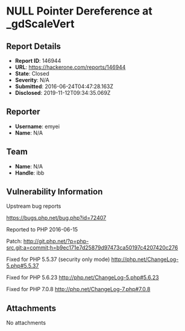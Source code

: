 # NULL Pointer Dereference at _gdScaleVert

## Report Details
- **Report ID**: 146944
- **URL**: https://hackerone.com/reports/146944
- **State**: Closed
- **Severity**: N/A
- **Submitted**: 2016-06-24T04:47:28.163Z
- **Disclosed**: 2019-11-12T09:34:35.069Z

## Reporter
- **Username**: emyei
- **Name**: N/A

## Team
- **Name**: N/A
- **Handle**: ibb

## Vulnerability Information
Upstream bug reports

https://bugs.php.net/bug.php?id=72407

Reported to PHP 
2016-06-15 

Patch:
http://git.php.net/?p=php-src.git;a=commit;h=b9ec171e7d25879d97473ca50197c4207420c276

Fixed for PHP 5.5.37 (security only mode)
http://php.net/ChangeLog-5.php#5.5.37

Fixed for PHP 5.6.23
http://php.net/ChangeLog-5.php#5.6.23

Fixed for PHP 7.0.8
http://php.net/ChangeLog-7.php#7.0.8

## Attachments
No attachments
